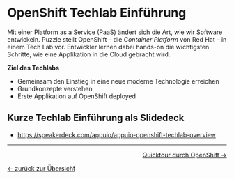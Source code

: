# OpenShift Techlab Einführung

Mit einer Platform as a Service (PaaS) ändert sich die Art, wie wir Software entwickeln. Puzzle stellt OpenShift – die *Container Platform* von Red Hat – in einem Tech Lab vor. Entwickler lernen dabei hands-on die wichtigsten Schritte, wie eine Applikation in die Cloud gebracht wird.

**Ziel des Techlabs**
- Gemeinsam den Einstieg in eine neue moderne Technologie erreichen
- Grundkonzepte verstehen
- Erste Applikation auf OpenShift deployed

## Kurze Techlab Einführung als Slidedeck

* https://speakerdeck.com/appuio/appuio-openshift-techlab-overview

---

<p width="100px" align="right"><a href="01_quicktour.md">Quicktour durch OpenShift →</a></p>

[← zurück zur Übersicht](../README.md)
